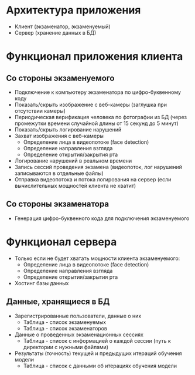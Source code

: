 # Архитектура приложения
- Клиент (экзаменатор, экзаменуемый)
- Сервер (хранение данных в БД)
<!-- Вставить картинку со схемой архитектуры клиент-сервер-клиент -->
# Функционал приложения клиента
## Со стороны экзаменуемого
- Подключение к компьютеру экзаменатора по цифро-буквенному коду
- Показать/скрыть изображение с веб-камеры (заглушка при отсутствии камеры)
- Периодическая верификация человека по фотографии из БД (через промежутки времени случайной длины от 15 секунд до 5 минут)
- Показать/скрыть логирование нарушений
- Захват изображения с веб-камеры
  - Определение лица в видеопотоке (face detection)
  - Определение направления взгляда
  - Определение открытия/закрытия рта
- Логирование нарушений в реальном времени
- Запись сессий проведения экзамена (видеопоток, лог нарушений записываются в отдельные файлы)
- Отправка видеопотока и потока логирования на сервер (если вычислительных мощностей клиента не хватит)
## Со стороны экзаменатора
- Генерация цифро-буквенного кода для подключения экзаменуемого
# Функционал сервера
- Только если не будет хватать мощности клиента экзаменуемого:
  - Определение лица в видеопотоке (face detection)
  - Определение направления взгляда
  - Определение открытия/закрытия рта
- Хостинг базы данных
## Данные, хранящиеся в БД
- Зарегистрированные пользователи, данные о них
  - Таблица - список экзаменуемых
  - Таблица - список экзаменаторов
- Данные о проведенных экзаменационных сессиях
  - Таблица - список с информацией о каждой сессии (путь к директории с нужными файлами)
- Результаты (точность) текущей и предыдущих итераций обучения модели
  - Таблица - список с данными об итерациях обучения модели